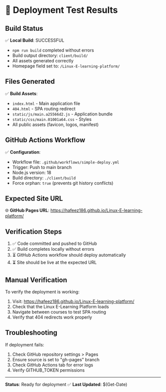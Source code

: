 # 🚀 Deployment Test Results

## Build Status
✅ **Local Build**: SUCCESSFUL
- `npm run build` completed without errors
- Build output directory: `client/build/`
- All assets generated correctly
- Homepage field set to: `/Linux-E-learning-platform/`

## Files Generated
✅ **Build Assets**:
- `index.html` - Main application file
- `404.html` - SPA routing redirect
- `static/js/main.a25566d2.js` - Application bundle
- `static/css/main.01001a64.css` - Styles
- All public assets (favicon, logos, manifest)

## GitHub Actions Workflow
✅ **Configuration**:
- Workflow file: `.github/workflows/simple-deploy.yml`
- Trigger: Push to main branch
- Node.js version: 18
- Build directory: `./client/build`
- Force orphan: `true` (prevents git history conflicts)

## Expected Site URL
🌐 **GitHub Pages URL**: https://hafeez186.github.io/Linux-E-learning-platform/

## Verification Steps
1. ✅ Code committed and pushed to GitHub
2. ✅ Build completes locally without errors  
3. ⏳ GitHub Actions workflow should deploy automatically
4. ⏳ Site should be live at the expected URL

## Manual Verification
To verify the deployment is working:
1. Visit: https://hafeez186.github.io/Linux-E-learning-platform/
2. Check that the Linux E-Learning Platform loads
3. Navigate between courses to test SPA routing
4. Verify that 404 redirects work properly

## Troubleshooting
If deployment fails:
1. Check GitHub repository settings > Pages
2. Ensure source is set to "gh-pages" branch
3. Check GitHub Actions tab for error logs
4. Verify GITHUB_TOKEN permissions

---
**Status**: Ready for deployment ✅
**Last Updated**: $(Get-Date)
